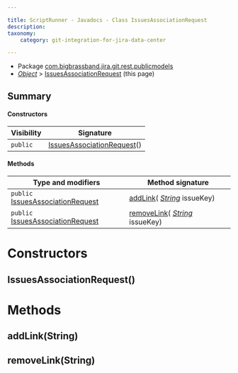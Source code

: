 ```yaml
---

title: ScriptRunner - Javadocs - Class IssuesAssociationRequest
description:
taxonomy:
    category: git-integration-for-jira-data-center

---
```


* Package [com.bigbrassband.jira.git.rest.publicmodels](#)
*  *[Object](https://docs.oracle.com/javase/8/docs/api/java/lang/Object.html)*  \> [IssuesAssociationRequest](#) (this page)



## Summary
#### Constructors
| Visibility | Signature |
| --- | --- |
| `public` | [IssuesAssociationRequest](#issuesassociationrequest)() |

#### Methods
| Type and modifiers | Method signature |
| --- | --- |
| `public` [IssuesAssociationRequest](#) | [addLink](#addlinkstring)( *[String](https://docs.oracle.com/javase/8/docs/api/java/lang/String.html)*  issueKey) |
| `public` [IssuesAssociationRequest](#) | [removeLink](#removelinkstring)( *[String](https://docs.oracle.com/javase/8/docs/api/java/lang/String.html)*  issueKey) |




# Constructors
## IssuesAssociationRequest()



# Methods
## addLink(String)




## removeLink(String)



